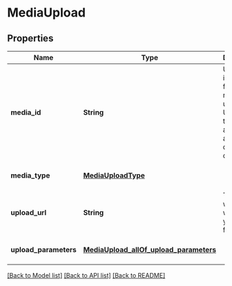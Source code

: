 # MediaUpload
## Properties

Name | Type | Description | Notes
------------ | ------------- | ------------- | -------------
**media\_id** | **String** | Unique identifier for this media upload. Used to track status and for attaching during Pin creation. | [optional] [default to null]
**media\_type** | [**MediaUploadType**](MediaUploadType.md) |  | [optional] [default to null]
**upload\_url** | **String** | The URL where you will POST your media file. | [optional] [default to null]
**upload\_parameters** | [**MediaUpload_allOf_upload_parameters**](MediaUpload_allOf_upload_parameters.md) |  | [optional] [default to null]

[[Back to Model list]](../README.md#documentation-for-models) [[Back to API list]](../README.md#documentation-for-api-endpoints) [[Back to README]](../README.md)

